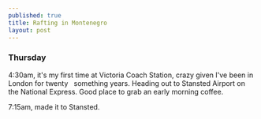```yaml
---
published: true
title: Rafting in Montenegro
layout: post
---
```


### Thursday

4:30am, it's my first time at Victoria Coach Station, crazy given I've been in London for twenty   something years. Heading out to Stansted Airport on the National Express. Good place to grab an early morning coffee.

7:15am, made it to Stansted. 